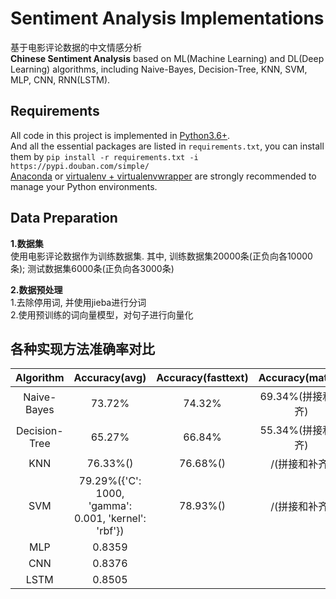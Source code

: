 # Sentiment Analysis Implementations
基于电影评论数据的中文情感分析  
**Chinese Sentiment Analysis** based on ML(Machine Learning) and DL(Deep Learning) algorithms, including Naive-Bayes, Decision-Tree, KNN, SVM, MLP, CNN, RNN(LSTM).  

## Requirements
All code in this project is implemented in [Python3.6+](https://www.python.org/downloads/).  
And all the essential packages are listed in `requirements.txt`, you can install them by `pip install -r requirements.txt -i https://pypi.douban.com/simple/`  
[Anaconda](https://docs.anaconda.com/anaconda/) or [virtualenv + virtualenvwrapper](http://www.jianshu.com/p/44ab75fbaef2) are strongly recommended to manage your Python environments.

## Data Preparation
**1.数据集**  
使用电影评论数据作为训练数据集. 其中, 训练数据集20000条(正负向各10000条); 测试数据集6000条(正负向各3000条)  

**2.数据预处理**  
1.去除停用词, 并使用jieba进行分词  
2.使用预训练的词向量模型，对句子进行向量化  

## 各种实现方法准确率对比
| Algorithm | Accuracy(avg) | Accuracy(fasttext) | Accuracy(matrix) |
| :---: | :---: | :---: | :---: |
| Naive-Bayes | 73.72% | 74.32% | 69.34%(拼接和补齐) |
| Decision-Tree | 65.27% | 66.84% | 55.34%(拼接和补齐) |
| KNN | 76.33%() | 76.68%() | /(拼接和补齐) |
| SVM | 79.29%({'C': 1000, 'gamma': 0.001, 'kernel': 'rbf'}) | 78.93%() | /(拼接和补齐) |
| MLP | 0.8359 |  |  |
| CNN | 0.8376 |  |  |
| LSTM | 0.8505 |  |  |
